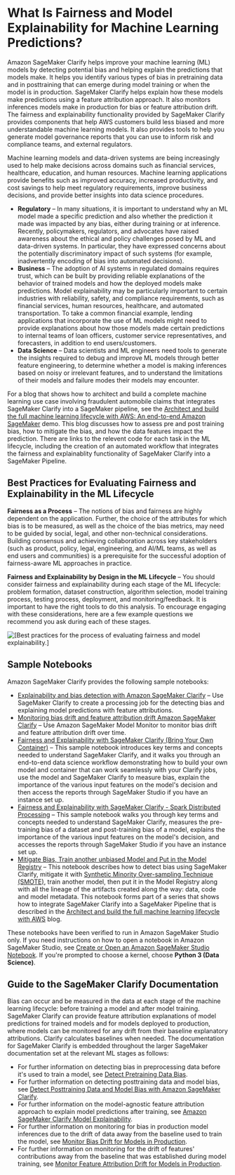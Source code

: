 # What Is Fairness and Model Explainability for Machine Learning Predictions?<a name="clarify-fairness-and-explainability"></a>

Amazon SageMaker Clarify helps improve your machine learning \(ML\) models by detecting potential bias and helping explain the predictions that models make\. It helps you identify various types of bias in pretraining data and in posttraining that can emerge during model training or when the model is in production\. SageMaker Clarify helps explain how these models make predictions using a feature attribution approach\. It also monitors inferences models make in production for bias or feature attribution drift\. The fairness and explainability functionality provided by SageMaker Clarify provides components that help AWS customers build less biased and more understandable machine learning models\. It also provides tools to help you generate model governance reports that you can use to inform risk and compliance teams, and external regulators\.

Machine learning models and data\-driven systems are being increasingly used to help make decisions across domains such as financial services, healthcare, education, and human resources\. Machine learning applications provide benefits such as improved accuracy, increased productivity, and cost savings to help meet regulatory requirements, improve business decisions, and provide better insights into data science procedures\.
+ **Regulatory** – In many situations, it is important to understand why an ML model made a specific prediction and also whether the prediction it made was impacted by any bias, either during training or at inference\. Recently, policymakers, regulators, and advocates have raised awareness about the ethical and policy challenges posed by ML and data\-driven systems\. In particular, they have expressed concerns about the potentially discriminatory impact of such systems \(for example, inadvertently encoding of bias into automated decisions\)\. 
+ **Business** – The adoption of AI systems in regulated domains requires trust, which can be built by providing reliable explanations of the behavior of trained models and how the deployed models make predictions\. Model explainability may be particularly important to certain industries with reliability, safety, and compliance requirements, such as financial services, human resources, healthcare, and automated transportation\. To take a common financial example, lending applications that incorporate the use of ML models might need to provide explanations about how those models made certain predictions to internal teams of loan officers, customer service representatives, and forecasters, in addition to end users/customers\.
+ **Data Science** – Data scientists and ML engineers need tools to generate the insights required to debug and improve ML models through better feature engineering, to determine whether a model is making inferences based on noisy or irrelevant features, and to understand the limitations of their models and failure modes their models may encounter\.

For a blog that shows how to architect and build a complete machine learning use case involving fraudulent automobile claims that integrates SageMaker Clarify into a SageMaker pipeline, see the [Architect and build the full machine learning lifecycle with AWS: An end\-to\-end Amazon SageMaker](https://aws.amazon.com/blogs/machine-learning/architect-and-build-the-full-machine-learning-lifecycle-with-amazon-sagemaker/) demo\. This blog discusses how to assess pre and post training bias, how to mitigate the bias, and how the data features impact the prediction\. There are links to the relevent code for each task in the ML lifecycle, including the creation of an automated workflow that integrates the fairness and explainablity functionality of SageMaker Clarify into a SageMaker Pipeline\.

## Best Practices for Evaluating Fairness and Explainability in the ML Lifecycle<a name="clarify-fairness-and-explainability-best-practices"></a>

**Fairness as a Process** – The notions of bias and fairness are highly dependent on the application\. Further, the choice of the attributes for which bias is to be measured, as well as the choice of the bias metrics, may need to be guided by social, legal, and other non\-technical considerations\. Building consensus and achieving collaboration across key stakeholders \(such as product, policy, legal, engineering, and AI/ML teams, as well as end users and communities\) is a prerequisite for the successful adoption of fairness\-aware ML approaches in practice\.

**Fairness and Explainability by Design in the ML Lifecycle** – You should consider fairness and explainability during each stage of the ML lifecycle: problem formation, dataset construction, algorithm selection, model training process, testing process, deployment, and monitoring/feedback\. It is important to have the right tools to do this analysis\. To encourage engaging with these considerations, here are a few example questions we recommend you ask during each of these stages\.

![\[Best practices for the process of evaluating fairness and model explainability.\]](http://docs.aws.amazon.com/sagemaker/latest/dg/images/clarify-best-practices-image.png)

## Sample Notebooks<a name="clarify-fairness-and-explainability-sample-notebooks"></a>

Amazon SageMaker Clarify provides the following sample notebooks:
+ [Explainability and bias detection with Amazon SageMaker Clarify](https://sagemaker-examples.readthedocs.io/en/latest/sagemaker_processing/fairness_and_explainability/fairness_and_explainability.html) – Use SageMaker Clarify to create a processing job for the detecting bias and explaining model predictions with feature attributions\.
+ [Monitoring bias drift and feature attribution drift Amazon SageMaker Clarify](https://sagemaker-examples.readthedocs.io/en/latest/sagemaker_model_monitor/fairness_and_explainability/SageMaker-Model-Monitor-Fairness-and-Explainability.html) – Use Amazon SageMaker Model Monitor to monitor bias drift and feature attribution drift over time\.
+ [Fairness and Explainability with SageMaker Clarify \(Bring Your Own Container\)](https://github.com/aws/amazon-sagemaker-examples/blob/master/sagemaker_processing/fairness_and_explainability/fairness_and_explainability_byoc.ipynb) – This sample notebook introduces key terms and concepts needed to understand SageMaker Clarify, and it walks you through an end\-to\-end data science workflow demonstrating how to build your own model and container that can work seamlessly with your Clarify jobs, use the model and SageMaker Clarify to measure bias, explain the importance of the various input features on the model's decision and then access the reports through SageMaker Studio if you have an instance set up\.
+ [Fairness and Explainability with SageMaker Clarify \- Spark Distributed Processing](https://github.com/aws/amazon-sagemaker-examples/blob/master/sagemaker_processing/fairness_and_explainability/fairness_and_explainability_spark.ipynb) – This sample notebook walks you through key terms and concepts needed to understand SageMaker Clarify, measures the pre\-training bias of a dataset and post\-training bias of a model, explains the importance of the various input features on the model's decision, and accesses the reports through SageMaker Studio if you have an instance set up\.
+ [Mitigate Bias, Train another unbiased Model and Put in the Model Registry](https://github.com/aws/amazon-sagemaker-examples/blob/master/end_to_end/fraud_detection/3-mitigate-bias-train-model2-registry-e2e.ipynb) – This notebook describes how to detect bias using SageMaker Clarify, mitigate it with [Synthetic Minority Over\-sampling Technique \(SMOTE\)](https://arxiv.org/pdf/1106.1813.pdf), train another model, then put it in the Model Registry along with all the lineage of the artifacts created along the way: data, code and model metadata\. This notebook forms part of a series that shows how to integrate SageMaker Clarify into a SageMaker Pipeline that is described in the [Architect and build the full machine learning lifecycle with AWS](https://aws.amazon.com/blogs/machine-learning/architect-and-build-the-full-machine-learning-lifecycle-with-amazon-sagemaker/) blog\.

These notebooks have been verified to run in Amazon SageMaker Studio only\. If you need instructions on how to open a notebook in Amazon SageMaker Studio, see [Create or Open an Amazon SageMaker Studio Notebook](notebooks-create-open.md)\. If you're prompted to choose a kernel, choose **Python 3 \(Data Science\)**\.

## Guide to the SageMaker Clarify Documentation<a name="clarify-fairness-and-explainability-toc"></a>

Bias can occur and be measured in the data at each stage of the machine learning lifecycle: before training a model and after model training\. SageMaker Clarify can provide feature attribution explanations of model predictions for trained models and for models deployed to production, where models can be monitored for any drift from their baseline explanatory attributions\. Clarify calculates baselines when needed\. The documentation for SageMaker Clarify is embedded throughout the larger SageMaker documentation set at the relevant ML stages as follows:
+ For further information on detecting bias in preprocessing data before it's used to train a model, see [Detect Pretraining Data Bias](clarify-detect-data-bias.md)\.
+ For further information on detecting posttraining data and model bias, see [Detect Posttraining Data and Model Bias with Amazon SageMaker Clarify](clarify-detect-post-training-bias.md)\.
+ For further information on the model\-agnostic feature attribution approach to explain model predictions after training, see [Amazon SageMaker Clarify Model Explainability](clarify-model-explainability.md)\.
+ For further information on monitoring for bias in production model inferences due to the drift of data away from the baseline used to train the model, see [Monitor Bias Drift for Models in Production](clarify-model-monitor-bias-drift.md)\.
+ For further information on monitoring for the drift of features' contributions away from the baseline that was established during model training, see [Monitor Feature Attribution Drift for Models in Production](clarify-model-monitor-feature-attribution-drift.md)\.